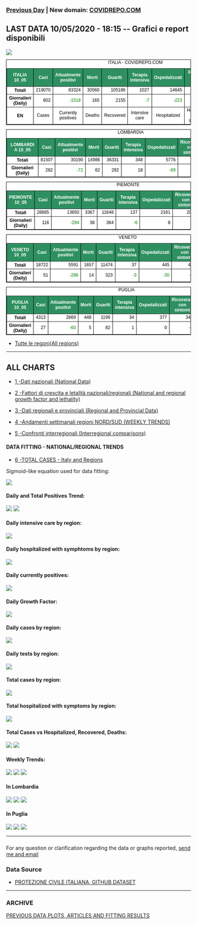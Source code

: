 <!-- start -->
### [Previous Day](/index_09_05.md) | New domain: <a href="http://www.covidrepo.com/">COVIDREPO.COM</a>

## LAST DATA 10/05/2020 - 18:15 -- Grafici e report disponibili
<img src="https://marcelchiarello.github.io/showdata/RUN_10_05/RUN0/RUN_DATA_ITALIA_01.png">

<table style=" color:black; font-size:12; font-family:arial; text-align:center; " cellpadding="2.5" cellspacing="0" border="1" bordercolor="black" bgcolor="#FFFFFF">
<caption>ITALIA - COVIDREPO.COM</caption>
<tr style="color:#FFFFFF;background:#2E9061">
<th>ITALIA 10_05</th>
<th>Casi</th>
<th>Attualmente positivi</th>
<th>Morti</th>
<th>Guariti</th>
<th>Terapia intensiva</th>
<th>Ospedalizzati</th>
<th>Ricoverati con sintomi</th>
<th>Isolamento domiciliare</th>
<th>Tamponi</th>
</tr>
<tr>
<th>Totali</th>
<td align="right"> 219070</td>
<td align="right"> 83324</td>
<td align="right"> 30560</td>
<td align="right"> 105186</td>
<td align="right"> 1027</td>
<td align="right"> 14645</td>
<td align="right"> 13618</td>
<td align="right"> 68679</td>
<td align="right"> 2565912</td>
</tr>
<tr>
<th>Giornalieri (Daily)</th>
<td align="right"> 802</td>
<td align="right" style=" color:green; "> -1518</td>
<td align="right"> 165</td>
<td align="right"> 2155</td>
<td align="right" style=" color:green; "> -7</td>
<td align="right" style=" color:green; "> -223</td>
<td align="right" style=" color:green; "> -216</td>
<td align="right" style=" color:green; "> -1295</td>
<td align="right"> 51678</td>
</tr>
<tr>
<th>EN</th>
<td>Cases</td>
<td>Currently positives</td>
<td>Deaths</td>
<td>Recovered</td>
<td>Intensive care</td>
<td>Hospitalized</td>
<td>Hospitalized with symptoms</td>
<td>Home isolation</td>
<td>Tests</td>
</tr>
</table>

<table style=" color:black; font-size:12; font-family:arial; text-align:center; " cellpadding="2.5" cellspacing="0" border="1" bordercolor="black" bgcolor="#FFFFFF">
<caption>LOMBARDIA</caption>
<tr style="color:#FFFFFF;background:#2E9061">
<th>LOMBARDIA 10_05</th>
<th>Casi</th>
<th>Attualmente positivi</th>
<th>Morti</th>
<th>Guariti</th>
<th>Terapia intensiva</th>
<th>Ospedalizzati</th>
<th>Ricoverati con sintomi</th>
<th>Isolamento domiciliare</th>
<th>Tamponi</th>
</tr>
<tr>
<th>Totali</th>
<td align="right"> 81507</td>
<td align="right"> 30190</td>
<td align="right"> 14986</td>
<td align="right"> 36331</td>
<td align="right"> 348</td>
<td align="right"> 5776</td>
<td align="right"> 5428</td>
<td align="right"> 24414</td>
<td align="right"> 485134</td>
</tr>
<tr>
<th>Giornalieri (Daily)</th>
<td align="right"> 282</td>
<td align="right" style=" color:green; "> -72</td>
<td align="right"> 62</td>
<td align="right"> 292</td>
<td align="right"> 18</td>
<td align="right" style=" color:green; "> -89</td>
<td align="right" style=" color:green; "> -107</td>
<td align="right"> 17</td>
<td align="right"> 7369</td>
</tr>
</table>

<table style=" color:black; font-size:12; font-family:arial; text-align:center; " cellpadding="2.5" cellspacing="0" border="1" bordercolor="black" bgcolor="#FFFFFF">
<caption>PIEMONTE</caption>
<tr style="color:#FFFFFF;background:#2E9061">
<th>PIEMONTE 10_05</th>
<th>Casi</th>
<th>Attualmente positivi</th>
<th>Morti</th>
<th>Guariti</th>
<th>Terapia intensiva</th>
<th>Ospedalizzati</th>
<th>Ricoverati con sintomi</th>
<th>Isolamento domiciliare</th>
<th>Tamponi</th>
</tr>
<tr>
<th>Totali</th>
<td align="right"> 28665</td>
<td align="right"> 13650</td>
<td align="right"> 3367</td>
<td align="right"> 11648</td>
<td align="right"> 137</td>
<td align="right"> 2161</td>
<td align="right"> 2024</td>
<td align="right"> 11489</td>
<td align="right"> 210370</td>
</tr>
<tr>
<th>Giornalieri (Daily)</th>
<td align="right"> 116</td>
<td align="right" style=" color:green; "> -284</td>
<td align="right"> 36</td>
<td align="right"> 364</td>
<td align="right" style=" color:green; "> -6</td>
<td align="right"> 8</td>
<td align="right"> 14</td>
<td align="right" style=" color:green; "> -292</td>
<td align="right"> 4570</td>
</tr>
</table>

<table style=" color:black; font-size:12; font-family:arial; text-align:center; " cellpadding="2.5" cellspacing="0" border="1" bordercolor="black" bgcolor="#FFFFFF">
<caption>VENETO</caption>
<tr style="color:#FFFFFF;background:#2E9061">
<th>VENETO 10_05</th>
<th>Casi</th>
<th>Attualmente positivi</th>
<th>Morti</th>
<th>Guariti</th>
<th>Terapia intensiva</th>
<th>Ospedalizzati</th>
<th>Ricoverati con sintomi</th>
<th>Isolamento domiciliare</th>
<th>Tamponi</th>
</tr>
<tr>
<th>Totali</th>
<td align="right"> 18722</td>
<td align="right"> 5591</td>
<td align="right"> 1657</td>
<td align="right"> 11474</td>
<td align="right"> 37</td>
<td align="right"> 445</td>
<td align="right"> 408</td>
<td align="right"> 5146</td>
<td align="right"> 439522</td>
</tr>
<tr>
<th>Giornalieri (Daily)</th>
<td align="right"> 51</td>
<td align="right" style=" color:green; "> -286</td>
<td align="right"> 14</td>
<td align="right"> 323</td>
<td align="right" style=" color:green; "> -3</td>
<td align="right" style=" color:green; "> -30</td>
<td align="right" style=" color:green; "> -27</td>
<td align="right" style=" color:green; "> -256</td>
<td align="right"> 7408</td>
</tr>
</table>

<table style=" color:black; font-size:12; font-family:arial; text-align:center; " cellpadding="2.5" cellspacing="0" border="1" bordercolor="black" bgcolor="#FFFFFF">
<caption>PUGLIA</caption>
<tr style="color:#FFFFFF;background:#2E9061">
<th>PUGLIA 10_05</th>
<th>Casi</th>
<th>Attualmente positivi</th>
<th>Morti</th>
<th>Guariti</th>
<th>Terapia intensiva</th>
<th>Ospedalizzati</th>
<th>Ricoverati con sintomi</th>
<th>Isolamento domiciliare</th>
<th>Tamponi</th>
</tr>
<tr>
<th>Totali</th>
<td align="right"> 4313</td>
<td align="right"> 2669</td>
<td align="right"> 448</td>
<td align="right"> 1196</td>
<td align="right"> 34</td>
<td align="right"> 377</td>
<td align="right"> 343</td>
<td align="right"> 2292</td>
<td align="right"> 78399</td>
</tr>
<tr>
<th>Giornalieri (Daily)</th>
<td align="right"> 27</td>
<td align="right" style=" color:green; "> -60</td>
<td align="right"> 5</td>
<td align="right"> 82</td>
<td align="right"> 1</td>
<td align="right"> 0</td>
<td align="right" style=" color:green; "> -1</td>
<td align="right" style=" color:green; "> -60</td>
<td align="right"> 1756</td>
</tr>
</table>


- [Tutte le regoni(All regions)](/Tables/regionsTable_10_05.md)

---

## ALL CHARTS

- [1 -Dati nazionali (National Data)](/RUN_10_05/RUN0/RUN.html)

- [2 -Fattori di crescita e letalità nazionali/regionali (National and regional growth factor and lethality)](/RUN_10_05/RUN6/RUN.html)

- [3 -Dati regionali e provinciali (Regional and Provincial Data)](/RUN_10_05/RUN2/RUN.html)

- [4 -Andamenti settimanali regioni NORD/SUD (WEEKLY TRENDS)](/RUN_10_05/RUN5/RUN.html)

- [5 -Confronti interregionali (Interregional comparisons)](/RUN_10_05/RUN4/RUN.html)

#### DATA FITTING - NATIONAL/REGIONAL TRENDS

- [6 -TOTAL CASES - Italy and Regions](/RUN_10_05/RUN1/RUN.html)

Sigmoid-like equation used for data fitting:

<img src="http://latex.codecogs.com/svg.latex?Sig = \frac{a}{e^{b(x+c)} + a1e^{b1(x+c1)} - d}" border="0"/>

#### Daily and Total Positives Trend:
<img src="https://marcelchiarello.github.io/showdata/RUN_10_05/RUN1/RUN_DATA_FIT_TOTAL_CASES_ITALY_REGIONS_01.png">
<img src="https://marcelchiarello.github.io/showdata/RUN_10_05/RUN1/RUN_DATA_FIT_TOTAL_CASES_ITALY_REGIONS_02.png">

#### Daily intensive care by region:
<img src="https://marcelchiarello.github.io/showdata/RUN_10_05/RUN4/RUN_INTEREGION_13.png">

#### Daily hospitalized with symphtoms by region:
<img src="https://marcelchiarello.github.io/showdata/RUN_10_05/RUN4/RUN_INTEREGION_14.png">

#### Daily currently positives:
<img src="https://marcelchiarello.github.io/showdata/RUN_10_05/RUN4/RUN_INTEREGION_15.png">

#### Daily Growth Factor:
<img src="https://marcelchiarello.github.io/showdata/RUN_10_05/RUN6/RUN_FACTORS_01.png">

#### Daily cases by region:
<img src="https://marcelchiarello.github.io/showdata/RUN_10_05/RUN4/RUN_INTEREGION_11.png">

#### Daily tests by region:
<img src="https://marcelchiarello.github.io/showdata/RUN_10_05/RUN4/RUN_INTEREGION_12.png">

#### Total cases by region:
<img src="https://marcelchiarello.github.io/showdata/RUN_10_05/RUN4/RUN_INTEREGION_01.png">

#### Total hospitalized with symptoms by region:
<img src="https://marcelchiarello.github.io/showdata/RUN_10_05/RUN4/RUN_INTEREGION_05.png">

#### Total Cases vs Hospitalized, Recovered, Deaths:
<img src="https://marcelchiarello.github.io/showdata/RUN_10_05/RUN0/RUN_DATA_ITALIA_02.png">


<img src="https://marcelchiarello.github.io/showdata/RUN_10_05/RUN0/RUN_DATA_ITALIA_04.png">

#### Weekly Trends:
<img src="https://marcelchiarello.github.io/showdata/RUN_10_05/RUN5/RUN_NEWTRENDS_01.png">
<img src="https://marcelchiarello.github.io/showdata/RUN_10_05/RUN5/RUN_NEWTRENDS_02.png">
<img src="https://marcelchiarello.github.io/showdata/RUN_10_05/RUN5/RUN_NEWTRENDS_03.png">


#### In Lombardia
<img src="https://marcelchiarello.github.io/showdata/RUN_10_05/RUN2/RUN_DATA_PROVINCE_08.png">
<img src="https://marcelchiarello.github.io/showdata/RUN_10_05/RUN1/RUN_DATA_FIT_TOTAL_CASES_ITALY_REGIONS_05.png">
<img src="https://marcelchiarello.github.io/showdata/RUN_10_05/RUN1/RUN_DATA_FIT_TOTAL_CASES_ITALY_REGIONS_06.png">

#### In Puglia
<img src="https://marcelchiarello.github.io/showdata/RUN_10_05/RUN2/RUN_DATA_PROVINCE_01.png">
<img src="https://marcelchiarello.github.io/showdata/RUN_10_05/RUN1/RUN_DATA_FIT_TOTAL_CASES_ITALY_REGIONS_03.png">
<img src="https://marcelchiarello.github.io/showdata/RUN_10_05/RUN1/RUN_DATA_FIT_TOTAL_CASES_ITALY_REGIONS_04.png">

---

###
For any question or clarification regarding the data or graphs reported, <a href="mailto:marcello.chiarello@outlook.com">send me and email</a>



### Data Source

- [PROTEZIONE CIVILE ITALIANA, GITHUB DATASET](https://github.com/pcm-dpc/COVID-19)

---

### ARCHIVE
[PREVIOUS DATA,PLOTS, ARTICLES AND FITTING RESULTS](/archive.md)
